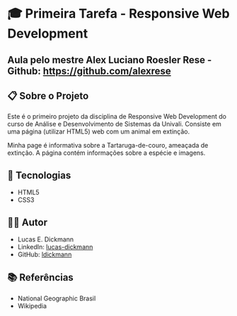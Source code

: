 # 🎓 Primeira Tarefa - Responsive Web Development

## Aula pelo mestre Alex Luciano Roesler Rese - Github: https://github.com/alexrese

## 📋 Sobre o Projeto

Este é o primeiro projeto da disciplina de Responsive Web Development do curso de Análise e Desenvolvimento de Sistemas da Univali. Consiste em uma página (utilizar HTML5) web com um animal em extinção.

Minha page é informativa sobre a Tartaruga-de-couro, ameaçada de extinção. A página contém informações sobre a espécie e imagens.

## 🚀 Tecnologias

- HTML5
- CSS3

## 👨‍💻 Autor

- Lucas E. Dickmann
- LinkedIn: [lucas-dickmann](https://www.linkedin.com/in/lucas-dickmann)
- GitHub: [ldickmann](https://github.com/ldickmann)

## 📚 Referências

- National Geographic Brasil
- Wikipedia
